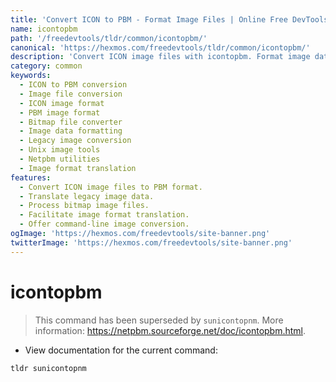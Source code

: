 ```yaml
---
title: 'Convert ICON to PBM - Format Image Files | Online Free DevTools by Hexmos'
name: icontopbm
path: '/freedevtools/tldr/common/icontopbm/'
canonical: 'https://hexmos.com/freedevtools/tldr/common/icontopbm/'
description: 'Convert ICON image files with icontopbm. Format image data and translate ICON files into PBM format easily. Free online tool, no registration required.'
category: common
keywords:
  - ICON to PBM conversion
  - Image file conversion
  - ICON image format
  - PBM image format
  - Bitmap file converter
  - Image data formatting
  - Legacy image conversion
  - Unix image tools
  - Netpbm utilities
  - Image format translation
features:
  - Convert ICON image files to PBM format.
  - Translate legacy image data.
  - Process bitmap image files.
  - Facilitate image format translation.
  - Offer command-line image conversion.
ogImage: 'https://hexmos.com/freedevtools/site-banner.png'
twitterImage: 'https://hexmos.com/freedevtools/site-banner.png'
---
```


# icontopbm

> This command has been superseded by `sunicontopnm`.
> More information: <https://netpbm.sourceforge.net/doc/icontopbm.html>.

- View documentation for the current command:

`tldr sunicontopnm`
